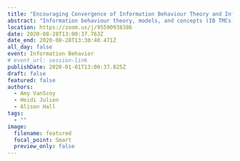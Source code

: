 ```yaml
---
title: "Encouraging Convergence of Information Behaviour Theory and Information Services Education"
abstract: "Information behaviour theory, models, and concepts (IB TMCs) are foundational for effective reference and information services (RIS) and yet they are not widely addressed in basic RIS courses. This study explores how librarianship students are being educated in IB TMCs. Course syllabi and assigned textbooks of RIS courses were analyzed for integration of IB TMCs. This analysis is followed by a survey of instructors of these courses to determine key factors in integration of IB TMCs. Preliminary results indicate that treatment of IB TMCs remain limited and suggest that IB scholars may have an impact on the integration of their work."
location: https://zoom.us/j/95590938386
date: 2020-08-28T13:00:37.763Z
date_end: 2020-08-28T13:30:40.471Z
all_day: false
event: Information Behavior
# event_url: session-link
publishDate: 2020-01-01T13:00:37.825Z
draft: false
featured: false
authors:
  - Amy VanScoy
  - Heidi Julien
  - Alison Hall
tags:
  - ""
image:
  filename: featured
  focal_point: Smart
  preview_only: false
---
```


